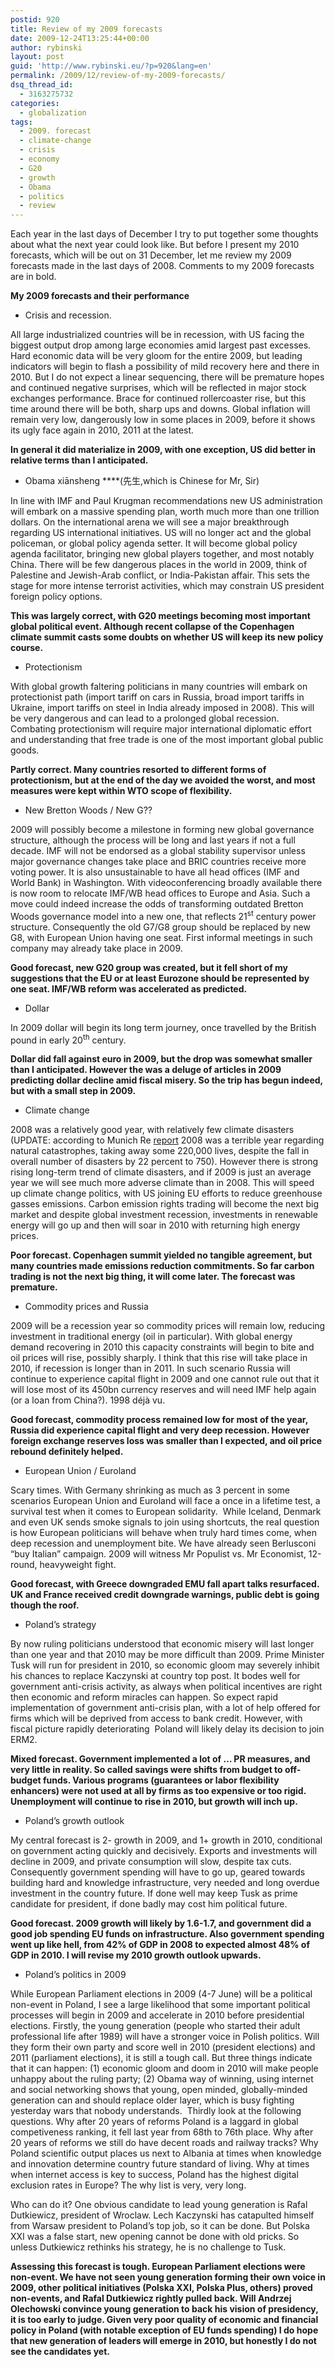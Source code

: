 ```yaml
---
postid: 920
title: Review of my 2009 forecasts
date: 2009-12-24T13:25:44+00:00
author: rybinski
layout: post
guid: 'http://www.rybinski.eu/?p=920&lang=en'
permalink: /2009/12/review-of-my-2009-forecasts/
dsq_thread_id:
  - 3163275732
categories:
  - globalization
tags:
  - 2009. forecast
  - climate-change
  - crisis
  - economy
  - G20
  - growth
  - Obama
  - politics
  - review
---
```

Each year in the last days of December I try to put together some thoughts about what the next year could look like. But before I present my 2010 forecasts, which will be out on 31 December, let me review my 2009 forecasts made in the last days of 2008. Comments to my 2009 forecasts are in bold.

<!--more-->

**My 2009 forecasts and their performance**

  * Crisis and recession.

All large industrialized countries will be in recession, with US facing the biggest output drop among large economies amid largest past excesses. Hard economic data will be very gloom for the entire 2009, but leading indicators will begin to flash a possibility of mild recovery here and there in 2010. But I do not expect a linear sequencing, there will be premature hopes and continued negative surprises, which will be reflected in major stock exchanges performance. Brace for continued rollercoaster rise, but this time around there will be both, sharp ups and downs. Global inflation will remain very low, dangerously low in some places in 2009, before it shows its ugly face again in 2010, 2011 at the latest.

**In general it did materialize in 2009, with one exception, US did better in relative terms than I anticipated.**

  * Obama xiānsheng ****(先生,which is Chinese for Mr, Sir)

In line with IMF and Paul Krugman recommendations new US administration will embark on a massive spending plan, worth much more than one trillion dollars. On the international arena we will see a major breakthrough regarding US international initiatives. US will no longer act and the global policeman, or global policy agenda setter. It will become global policy agenda facilitator, bringing new global players together, and most notably China. There will be few dangerous places in the world in 2009, think of Palestine and Jewish-Arab conflict, or India-Pakistan affair. This sets the stage for more intense terrorist activities, which may constrain US president foreign policy options.

**This was largely correct, with G20 meetings becoming most important global political event. Although recent collapse of the Copenhagen climate summit casts some doubts on whether US will keep its new policy course.**

  * Protectionism

With global growth faltering politicians in many countries will embark on protectionist path (import tariff on cars in Russia, broad import tariffs in Ukraine, import tariffs on steel in India already imposed in 2008). This will be very dangerous and can lead to a prolonged global recession. Combating protectionism will require major international diplomatic effort and understanding that free trade is one of the most important global public goods.

**Partly correct. Many countries resorted to different forms of protectionism, but at the end of the day we avoided the worst, and most measures were kept within WTO scope of flexibility.**

  * New Bretton Woods / New G??

2009 will possibly become a milestone in forming new global governance structure, although the process will be long and last years if not a full decade. IMF will not be endorsed as a global stability supervisor unless major governance changes take place and BRIC countries receive more voting power. It is also unsustainable to have all head offices (IMF and World Bank) in Washington. With videoconferencing broadly available there is now room to relocate IMF/WB head offices to Europe and Asia. Such a move could indeed increase the odds of transforming outdated Bretton Woods governance model into a new one, that reflects 21<sup>st</sup> century power structure. Consequently the old G7/G8 group should be replaced by new G8, with European Union having one seat. First informal meetings in such company may already take place in 2009.

**Good forecast, new G20 group was created, but it fell short of my suggestions that the EU or at least Eurozone should be represented by one seat. IMF/WB reform was accelerated as predicted.**

  * Dollar

In 2009 dollar will begin its long term journey, once travelled by the British pound in early 20<sup>th</sup> century.

**Dollar did fall against euro in 2009, but the drop was somewhat smaller than I anticipated. However the was a deluge of articles in 2009 predicting dollar decline amid fiscal misery. So the trip has begun indeed, but with a small step in 2009.**

  * Climate change

2008 was a relatively good year, with relatively few climate disasters (UPDATE: according to Munich Re [report](http://www.bloomberg.com/apps/news?pid=20601100&sid=ai_Hq72IeGSg&refer=germany) 2008 was a terrible year regarding natural catastrophes, taking away some 220,000 lives, despite the fall in overall number of disasters by 22 percent to 750). However there is strong rising long-term trend of climate disasters, and if 2009 is just an average year we will see much more adverse climate than in 2008. This will speed up climate change politics, with US joining EU efforts to reduce greenhouse gasses emissions. Carbon emission rights trading will become the next big market and despite global investment recession, investments in renewable energy will go up and then will soar in 2010 with returning high energy prices.

**Poor forecast. Copenhagen summit yielded no tangible agreement, but many countries made emissions reduction commitments. So far carbon trading is not the next big thing, it will come later. The forecast was premature.**

  * Commodity prices and Russia

2009 will be a recession year so commodity prices will remain low, reducing investment in traditional energy (oil in particular). With global energy demand recovering in 2010 this capacity constraints will begin to bite and oil prices will rise, possibly sharply. I think that this rise will take place in 2010, if recession is longer than in 2011. In such scenario Russia will continue to experience capital flight in 2009 and one cannot rule out that it will lose most of its 450bn currency reserves and will need IMF help again (or a loan from China?). 1998 déjà vu.

**Good forecast, commodity process remained low for most of the year, Russia did experience capital flight and very deep recession. However foreign exchange reserves loss was smaller than I expected, and oil price rebound definitely helped.** 

  * European Union / Euroland

Scary times. With Germany shrinking as much as 3 percent in some scenarios European Union and Euroland will face a once in a lifetime test, a survival test when it comes to European solidarity.  While Iceland, Denmark and even UK sends smoke signals to join using shortcuts, the real question is how European politicians will behave when truly hard times come, when deep recession and unemployment bite. We have already seen Berlusconi “buy Italian” campaign. 2009 will witness Mr Populist vs. Mr Economist, 12-round, heavyweight fight.

**Good forecast, with Greece downgraded EMU fall apart talks resurfaced. UK and France received credit downgrade warnings, public debt is going though the roof.**

  * Poland’s strategy

By now ruling politicians understood that economic misery will last longer than one year and that 2010 may be more difficult than 2009. Prime Minister Tusk will run for president in 2010, so economic gloom may severely inhibit his chances to replace Kaczynski at country top post. It bodes well for government anti-crisis activity, as always when political incentives are right then economic and reform miracles can happen. So expect rapid implementation of government anti-crisis plan, with a lot of help offered for firms which will be deprived from access to bank credit. However, with fiscal picture rapidly deteriorating  Poland will likely delay its decision to join ERM2.

**Mixed forecast. Government implemented a lot of … PR measures, and very little in reality. So called savings were shifts from budget to off-budget funds. Various programs (guarantees or labor flexibility enhancers) were not used at all by firms as too expensive or too rigid. Unemployment will continue to rise in 2010, but growth will inch up.** 

  * Poland’s growth outlook

My central forecast is 2- growth in 2009, and 1+ growth in 2010, conditional on government acting quickly and decisively. Exports and investments will decline in 2009, and private consumption will slow, despite tax cuts. Consequently government spending will have to go up, geared towards building hard and knowledge infrastructure, very needed and long overdue investment in the country future. If done well may keep Tusk as prime candidate for president, if done badly may cost him political future.

**Good forecast. 2009 growth will likely by 1.6-1.7, and government did a good job spending EU funds on infrastructure. Also government spending went up like hell, from 42% of GDP in 2008 to expected almost 48% of GDP in 2010. I will revise my 2010 growth outlook upwards.**

  * Poland’s politics in 2009

While European Parliament elections in 2009 (4-7 June) will be a political non-event in Poland, I see a large likelihood that some important political processes will begin in 2009 and accelerate in 2010 before presidential elections. Firstly, the young generation (people who started their adult professional life after 1989) will have a stronger voice in Polish politics. Will they form their own party and score well in 2010 (president elections) and 2011 (parliament elections), it is still a tough call. But three things indicate that it can happen: (1) economic gloom and doom in 2010 will make people unhappy about the ruling party; (2) Obama way of winning, using internet and social networking shows that young, open minded, globally-minded generation can and should replace older layer, which is busy fighting yesterday wars that nobody understands.  Thirdly look at the following questions. Why after 20 years of reforms Poland is a laggard in global competiveness ranking, it fell last year from 68th to 76th place. Why after 20 years of reforms we still do have decent roads and railway tracks? Why Poland scientific output places us next to Albania at times when knowledge and innovation determine country future standard of living. Why at times when internet access is key to success, Poland has the highest digital exclusion rates in Europe? The why list is very, very long.

Who can do it? One obvious candidate to lead young generation is Rafal Dutkiewicz, president of Wroclaw. Lech Kaczynski has catapulted himself from Warsaw president to Poland’s top job, so it can be done. But Polska XXI was a false start, new opening cannot be done with old pricks. So unless Dutkiewicz rethinks his strategy, he is no challenge to Tusk.

**Assessing this forecast is tough. European Parliament elections were non-event. We have not seen young generation forming their own voice in 2009, other political initiatives (Polska XXI, Polska Plus, others) proved non-events, and Rafal Dutkiewicz rightly pulled back. Will Andrzej Olechowski convince young generation to back his vision of presidency, it is too early to judge. Given very poor quality of economic and financial policy in Poland (with notable exception of EU funds spending) I do hope that new generation of leaders will emerge in 2010, but honestly I do not see the candidates yet.**
